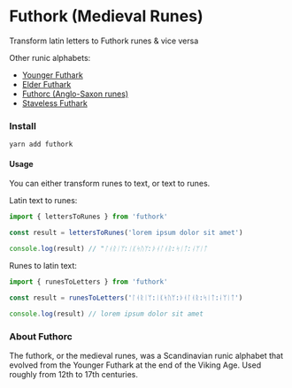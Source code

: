 # Futhork (Medieval Runes)

Transform latin letters to Futhork runes & vice versa

Other runic alphabets:
- [Younger Futhark](https://github.com/stscoundrel/younger-futhark)
- [Elder Futhark](https://github.com/stscoundrel/elder-futhark)
- [Futhorc (Anglo-Saxon runes)](https://github.com/stscoundrel/futhorc)
- [Staveless Futhark](https://github.com/stscoundrel/staveless-futhark)

### Install

`yarn add futhork`

#### Usage

You can either transform runes to text, or text to runes.

Latin text to runes:

```javascript
import { lettersToRunes } from 'futhork'

const result = lettersToRunes('lorem ipsum dolor sit amet')

console.log(result) // "ᛚᚮᚱᛁᛘ:ᛁᛕᛋᚢᛘ:ᚦᚮᛚᚮᚱ:ᛋᛁᛏ:ᛆᛘᛁᛏ
```

Runes to latin text:

```javascript
import { runesToLetters } from 'futhork'

const result = runesToLetters('ᛚᚮᚱᛁᛘ:ᛁᛕᛋᚢᛘ:ᚦᚮᛚᚮᚱ:ᛋᛁᛏ:ᛆᛘᛁᛏ')

console.log(result) // lorem ipsum dolor sit amet
```

### About Futhorc

The futhork, or the medieval runes, was a Scandinavian runic alphabet that evolved from the Younger Futhark at the end of the Viking Age. Used roughly from 12th to 17th centuries.

